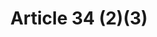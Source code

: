---
title: "Article 34 (2)(3) "
draft: false
exceptions:
- info53a
memberstates:
- HU
score: 3
compensation:
- No compensation
remarks: |
 Exception is restricted for educational books which are qualified by the Ministry of Culture


link: "http://www.sztnh.gov.hu/en/English/jogforras/hungarian_copyright_act.pdf"
---